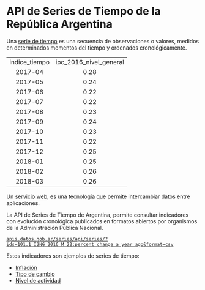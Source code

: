 # API de Series de Tiempo de la República Argentina

Una [serie de tiempo](https://es.wikipedia.org/wiki/Serie_temporal) es una secuencia de observaciones o valores, medidos en determinados momentos del tiempo y ordenados cronológicamente.

<table style="text-align: center;">
    <tr><td>indice_tiempo</td><td>ipc_2016_nivel_general</td></tr>
    <tr><td>2017-04</td><td>0.28</td></tr>
    <tr><td>2017-05</td><td>0.24</td></tr>
    <tr><td>2017-06</td><td>0.22</td></tr>
    <tr><td>2017-07</td><td>0.22</td></tr>
    <tr><td>2017-08</td><td>0.23</td></tr>
    <tr><td>2017-09</td><td>0.24</td></tr>
    <tr><td>2017-10</td><td>0.23</td></tr>
    <tr><td>2017-11</td><td>0.22</td></tr>
    <tr><td>2017-12</td><td>0.25</td></tr>
    <tr><td>2018-01</td><td>0.25</td></tr>
    <tr><td>2018-02</td><td>0.26</td></tr>
    <tr><td>2018-03</td><td>0.26</td></tr>
</table>

Un [servicio web](https://es.wikipedia.org/wiki/Servicio_web), es una tecnología que permite intercambiar datos entre aplicaciones.

La API de Series de Tiempo de Argentina, permite consultar indicadores con evolución cronológica publicados en formatos abiertos por organismos de la Administración Pública Nacional.

[`apis.datos.gob.ar/series/api/series/?ids=101.1_I2NG_2016_M_22:percent_change_a_year_ago&format=csv`](http://apis.datos.gob.ar/series/api/series/?ids=101.1_I2NG_2016_M_22:percent_change_a_year_ago&format=csv)

Estos indicadores son ejemplos de series de tiempo:

* [Inflación](http://apis.datos.gob.ar/series/api/series/?ids=101.1_I2NG_2016_M_22:percent_change_a_year_ago&format=csv)
* [Tipo de cambio](http://apis.datos.gob.ar/series/api/series/?ids=168.1_T_CAMBIOR_D_0_0_26&start_date=2018-07&limit=1000)
* [Nivel de actividad](http://apis.datos.gob.ar/series/api/series/?ids=143.3_NO_PR_2004_A_21&limit=1000)
